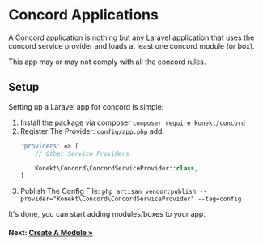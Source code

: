 # Concord Applications

A Concord application is nothing but any Laravel application that uses the concord service provider and loads at least one concord module (or box).

This app may or may not comply with all the concord rules.

## Setup

Setting up a Laravel app for concord is simple:

1. Install the package via composer `composer require konekt/concord`
2. Register The Provider: `config/app.php` add:
    ```php
    'providers' => [
        // Other Service Providers
    
        Konekt\Concord\ConcordServiceProvider::class,
    ]
    ```
3. Publish The Config File: `php artisan vendor:publish --provider="Konekt\Concord\ConcordServiceProvider" --tag=config`

It's done, you can start adding modules/boxes to your app.

#### Next: [Create A Module &raquo;](modules-create.md)
